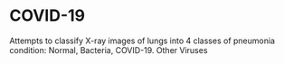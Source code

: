 # COVID-19

Attempts to classify X-ray images of lungs into 4 classes of pneumonia condition: Normal, Bacteria, COVID-19. Other Viruses
